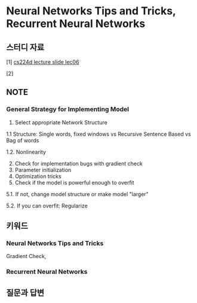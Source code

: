 # Neural Networks Tips and Tricks, Recurrent Neural Networks


## 스터디 자료

[1] [cs224d lecture slide lec06](http://cs224d.stanford.edu/lectures/CS224d-Lecture6.pdf)

[2] 

## NOTE

### General Strategy for Implementing Model

1. Select appropriate Network Structure
  
  1.1 Structure: Single words, fixed windows vs Recursive Sentence Based vs Bag of words
  
  1.2. Nonlinearity

2. Check for implementation bugs with gradient check 
3. Parameter initialization
4. Optimization tricks
5. Check if the model is powerful enough to overfit
  
  5.1. If not, change model structure or make model "larger"
  
  5.2. If you can overfit: Regularize
  

## 키워드

### Neural Networks Tips and Tricks

Gradient Check, 

### Recurrent Neural Networks


## 질문과 답변
